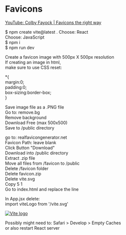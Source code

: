 # Favicons 
[YouTube: Colby Fayock | Favicons the right way](https://www.youtube.com/watch?v=SAnLQABTF5A)  

$ npm create vite@latest .
Choose: React  
Choose: JavaScript  
$ npm i  
$ npm run dev  


Create a favicon image with 500px X 500px resolution  
If creating an image in html,  
make sure to use CSS reset:  
  
*{  
    margin:0;  
    padding:0;  
    box-sizing:border-box;  
}  

Save image file as a .PNG file  
Go to: remove.bg  
Remove background  
Download Free (max 500x500)  
Save to /public directory  

go to: realfavicongenerator.net  
Favicon Path: leave blank  
Click Button "Download"  
Download into /public directory  
Extract .zip file  
Move all files from /favicon to /public  
Delete /favicon folder  
Delete favicon.zip  
Delete vite.svg  
Copy 5 <link rel=""> 1 <meta>  
Go to index.html and replace the <link rel="icon"> line  

In App.jsx delete:  
import viteLogo from '/vite.svg'  
  
<a href="https://vite.dev" target="_blank">  
    <img src={viteLogo} className="logo" alt="Vite logo" />  
</a>  

Possibly might need to: Safari > Develop > Empty Caches  
or also restart React server  


